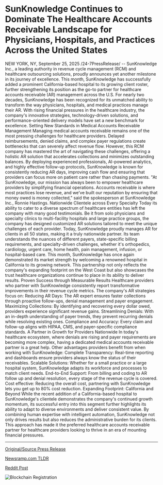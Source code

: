 # SunKnowledge Continues to Dominate The Healthcare Accounts Receivable Landscape for Physicians, Hospitals, and Practices Across the United States

NEW YORK, NY, September 25, 2025 /24-7PressRelease/ -- SunKnowledge Inc., a leading authority in revenue cycle management (RCM) and healthcare outsourcing solutions, proudly announces yet another milestone in its journey of excellence. This month, SunKnowledge has successfully added a prominent California-based hospital to its growing client roster, further strengthening its position as the go-to partner for healthcare accounts receivable (AR) management across the U.S.   For nearly two decades, SunKnowledge has been recognized for its unmatched ability to transform the way physicians, hospitals, and medical practices manage their AR. With rising financial pressures in the healthcare industry, the company's innovative strategies, technology-driven solutions, and performance-oriented delivery models have set a new benchmark for excellence.   Setting New Standards in Medical Accounts Receivable Management   Managing medical accounts receivable remains one of the most pressing challenges for healthcare providers. Delayed reimbursements, denied claims, and complex payer regulations create bottlenecks that can severely affect revenue flow. However, this RCM company has mastered the art of navigating these challenges, offering a holistic AR solution that accelerates collections and minimizes outstanding balances.   By deploying experienced professionals, AI-powered analytics, and highly effective follow-up protocols, SunKnowledge is known for consistently reducing AR days, improving cash flow and ensuring that providers can focus more on patient care rather than chasing payments.   "At SunKnowledge, our mission has always been to empower healthcare providers by simplifying financial operations. Accounts receivable is where most practices lose revenue, and we've built our reputation by ensuring that money owed is money collected," said the spokesperson at SunKnowledge Inc., Ronnie Hastings.   Nationwide Clientele across Every Specialty  Today its ability to cater to a diverse spectrum of healthcare entities has left the company with many good testimonials. Be it from solo physicians and specialty clinics to multi-facility hospitals and large practice groups, the company has designed customized AR solutions tailored to meet the unique challenges of each provider.   Today, SunKnowledge proudly manages AR for clients in all 50 states, making it a truly nationwide partner. Its team understands the nuances of different payers, state-specific billing requirements, and specialty-driven challenges, whether it's orthopedics, cardiology, urgent care, home health, pain management, infusion, or hospital-based care.   This month, SunKnowledge has once again demonstrated its market strength by welcoming a renowned hospital in California to its growing network. This partnership not only reflects the company's expanding footprint on the West Coast but also showcases the trust healthcare organizations continue to place in its ability to deliver results.   Proven Success through Measurable Results  Healthcare providers who partner with SunKnowledge consistently report transformative improvements in their revenue cycle metrics. The company's AR strategies focus on:   Reducing AR Days: The AR expert ensures faster collections through proactive follow-ups, denial management and payer engagement.   Maximizing Collections: By identifying and recovering every dollar owed, providers experience significant revenue gains.   Streamlining Denials: With an in-depth understanding of payer trends, they prevent recurring denials while resolving existing ones.   Compliance and Accuracy: Every claim and follow-up aligns with HIPAA, CMS, and payer-specific compliance standards.   A Partner in Growth for Providers Nationwide   In today's healthcare ecosystem, where denials are rising and payer requirements are becoming more complex, having a dedicated medical accounts receivable partner is a great help.   Other advantages providers benefit from when working with SunKnowledge:   Complete Transparency: Real-time reporting and dashboards ensure providers always know the status of their receivables.   Scalable Solutions: Whether for a small practice or a large hospital system, SunKnowledge adapts its workforce and processes to match client needs.   End-to-End Support: From billing and coding to AR follow up and denial resolution, every stage of the revenue cycle is covered.   Cost effective: Reducing the overall cost, partnering with SunKnowledge lets you get up to 80% cost reduction.   Expanding Footprint: California and Beyond  While the recent addition of a California-based hospital to SunKnowledge's clientele demonstrates the company's continued growth momentum, its successful entry into this segment further highlights its ability to adapt to diverse environments and deliver consistent value.   By combining human expertise with intelligent automation, SunKnowledge not only drives results but also reduces the administrative burden for its clients. This approach has made it the preferred healthcare accounts receivable partner for healthcare providers looking to thrive in an era of mounting financial pressures. 

---

[Original/Source Press Release](https://www.24-7pressrelease.com/press-release/527106/sunknowledge-continues-to-dominate-the-healthcare-accounts-receivable-landscape-for-physicians-hospitals-and-practices-across-the-united-states)
                    

[Newsramp.com TLDR](https://newsramp.com/curated-news/sunknowledge-expands-to-california-hospital-strengthening-healthcare-ar-leadership/8ecdc31c688fde866ba554202ab24480) 

 



[Reddit Post](https://www.reddit.com/r/newsramp/comments/1nq0a5u/sunknowledge_expands_to_california_hospital/) 



![Blockchain Registration](https://cdn.newsramp.app/24-7PressRelease/qrcode/259/25/yarnuFSw.webp)